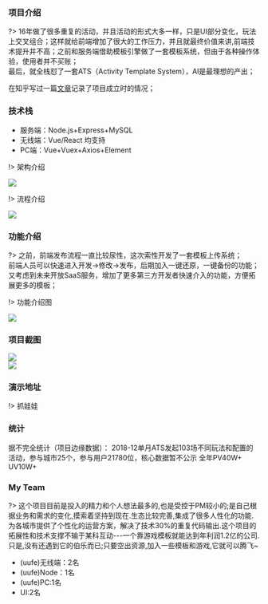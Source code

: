 ### 项目介绍
?> 16年做了很多重复的活动，并且活动的形式大多一样，只是UI部分变化，玩法上交叉组合；这样就给前端增加了很大的工作压力，并且就最终价值来讲,前端技术提升并不高；之前和服务端借助模板引擎做了一套模板系统，但由于各种操作体验，使用者并不买账；  
最后，就全栈怼了一套ATS（Activity Template System），AI是最理想的产出；  

在知乎写过一篇[文章](https://zhuanlan.zhihu.com/p/33692587)记录了项目成立时的情况；  
### 技术栈
- 服务端：Node.js+Express+MySQL
- 无线端：Vue/React 均支持
- PC端：Vue+Vuex+Axios+Element  

!> 架构介绍  

![](https://uufe-web.oss-cn-beijing.aliyuncs.com/PicLib/uunote/images/1544408046150.png)  

!> 流程介绍  

![](https://uufe-web.oss-cn-beijing.aliyuncs.com/PicLib/uunote/images/image_1544493302233.png)
### 功能介绍  

?> 之前，前端发布流程一直比较尿性，这次索性开发了一套模板上传系统；  
前端人员可以快速进入开发->修改->发布，后期加入一键还原，一键备份的功能；  
又考虑到未来开放SaaS服务，增加了更多第三方开发者快速介入的功能，方便拓展更多的模板；  

!> 功能介绍图   

![](https://uufe-web.oss-cn-beijing.aliyuncs.com/PicLib/test/test/3_1548296272113.jpg)

### 项目截图  
![](https://uufe-web.oss-cn-beijing.aliyuncs.com/PicLib/test/test/1_1548296272091.jpg)   
![](https://uufe-web.oss-cn-beijing.aliyuncs.com/PicLib/test/test/2_1548296272100.jpg)

### 演示地址  

!> 抓娃娃  

[](https://aiats.uupt.com/templet/Grasp/index.html?activityId=0 ':include :type=iframe width=375px height=667px')  

<!-- !> 视频素材   -->

<!-- [](../video/aiats.mp4 ':include width=100%') -->  
### 统计  
据不完全统计（项目边缘数据）：
2018-12单月ATS发起103场不同玩法和配置的活动，参与城市25个，参与用户21780位，核心数据暂不公示
全年PV40W+  UV10W+

### My Team  
?> 这个项目目前是投入的精力和个人想法最多的,也是受控于PM较小的;是自己根据业务和需求的变化,摸索着坚持到现在.生态比较完善,集成了很多人性化的功能.
为各城市提供了个性化的运营方案，解决了技术30%的重复代码输出.这个项目的拓展性和技术支撑不输于某科互动---一个靠游戏模板就能达到年利润1.2亿的公司.
只是,没有还遇到它的伯乐而已;只要空出资源,加入一些模板和游戏,它就可以腾飞~
- (uufe)无线端：2名
- (uufe)Node：1名
- (uufe)PC:1名
- UI:2名
